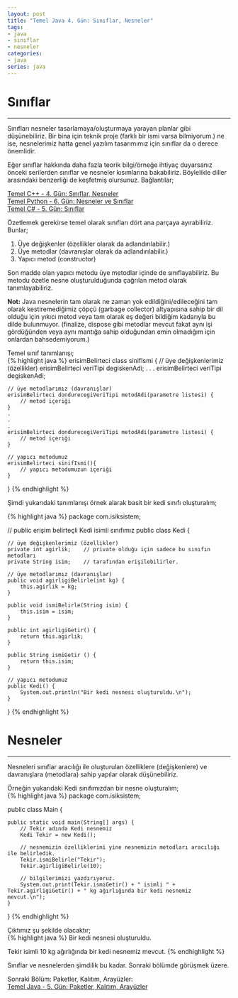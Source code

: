 ```yaml
---
layout: post
title: "Temel Java 4. Gün: Sınıflar, Nesneler"
tags:
- java
- sınıflar
- nesneler
categories:
- java
series: java
---
```


# Sınıflar
------------

Sınıfları nesneler tasarlamaya/oluşturmaya yarayan planlar gibi düşünebiliriz.
Bir bina için teknik proje (farklı bir ismi varsa bilmiyorum.) ne ise, nesnelerimiz hatta genel yazılım tasarımımız için sınıflar da o derece önemlidir.  

Eğer sınıflar hakkında daha fazla teorik bilgi/örneğe ihtiyaç duyarsanız önceki serilerden sınıflar ve nesneler kısımlarına bakabiliriz.
Böylelikle diller arasındaki benzerliği de keşfetmiş olursunuz. Bağlantılar;  

[Temel C++ - 4. Gün: Sınıflar, Nesneler][1]  
[Temel Python - 6. Gün: Nesneler ve Sınıflar][2]  
[Temel C# - 5. Gün: Sınıflar][3]  

Özetlemek gerekirse temel olarak sınıfları dört ana parçaya ayırabiliriz. Bunlar;  

1. Üye değişkenler (özellikler olarak da adlandırılabilir.)
2. Üye metodlar (davranışlar olarak da adlandırılabilir.)
3. Yapıcı metod (constructor)

Son madde olan yapıcı metodu üye metodlar içinde de sınıflayabiliriz.
Bu metodu özetle nesne oluşturulduğunda çağrılan metod olarak tanımlayabiliriz.  

**Not:** Java nesnelerin tam olarak ne zaman yok edildiğini/edileceğini tam olarak kestiremediğimiz çöpçü (garbage collector) altyapısına sahip bir dil olduğu için yıkıcı metod veya tam olarak eş değeri bildiğim kadarıyla bu dilde bulunmuyor.
(finalize, dispose gibi metodlar mevcut fakat aynı işi gördüğünden veya aynı mantığa sahip olduğundan emin olmadığım için onlardan bahsedemiyorum.)

Temel sınıf tanımlanışı;  
{% highlight java %}
erisimBelirteci class sinifIsmi {
    // üye değişkenlerimiz (özellikler)
    erisimBelirteci veriTipi degiskenAdi;
    .
    .
    .
    erisimBelirteci veriTipi degiskenAdi;
    
    // üye metodlarımız (davranışlar)
    erisimBelirteci dondurecegiVeriTipi metodAdi(parametre listesi) {
        // metod içeriği
    }
    .
    .
    .
    erisimBelirteci dondurecegiVeriTipi metodAdi(parametre listesi) {
        // metod içeriği
    }
    
    // yapıcı metodumuz
    erisimBelirteci sinifIsmi(){
        // yapıcı metodumuzun içeriği
    }
}
{% endhighlight %}


Şimdi yukarıdaki tanımlanışı örnek alarak basit bir kedi sınıfı oluşturalım;  

{% highlight java %}
package com.isiksistem;

// public erişim belirteçli Kedi isimli sınıfımız
public class Kedi {

    // üye değişkenlerimiz (özellikler)
    private int agirlik;    // private olduğu için sadece bu sınıfın metodları
    private String isim;    // tarafından erişilebilirler.

    // üye metodlarımız (davranışlar)
    public void agirligiBelirle(int kg) {
        this.agirlik = kg;
    }

    public void ismiBelirle(String isim) {
        this.isim = isim;
    }

    public int agirligiGetir() {
        return this.agirlik;
    }

    public String ismiGetir () {
        return this.isim;
    }

    // yapıcı metodumuz
    public Kedi() {
        System.out.println("Bir kedi nesnesi oluşturuldu.\n");
    }
}
{% endhighlight %}


# Nesneler
------------

Nesneleri sınıflar aracılığı ile oluşturulan özelliklere (değişkenlere) ve davranışlara (metodlara) sahip yapılar olarak düşünebiliriz.  

Örneğin yukarıdaki Kedi sınıfımızdan bir nesne oluşturalım;  
{% highlight java %}
package com.isiksistem;

public class Main {

    public static void main(String[] args) {
        // Tekir adında Kedi nesnemiz
        Kedi Tekir = new Kedi();

        // nesnemizin özelliklerini yine nesnemizin metodları aracılığı ile belirledik.
        Tekir.ismiBelirle("Tekir");
        Tekir.agirligiBelirle(10);

        // bilgilerimizi yazdırıyoruz.
        System.out.print(Tekir.ismiGetir() + " isimli " + Tekir.agirligiGetir() + " kg ağırlığında bir kedi nesnemiz mevcut.\n");
    }
}
{% endhighlight %}

Çıktımız şu şekilde olacaktır;  
{% highlight java %}
Bir kedi nesnesi oluşturuldu.

Tekir isimli 10 kg ağırlığında bir kedi nesnemiz mevcut.
{% endhighlight %}

Sınıflar ve nesnelerden şimdilik bu kadar. Sonraki bölümde görüşmek üzere.  

Sonraki Bölüm: Paketler, Kalıtım, Arayüzler:  
[Temel Java - 5. Gün: Paketler, Kalıtım, Arayüzler][4]  


[1]: /temel-cpp-dorduncu-gun-siniflar-nesneler/
[2]: /temel-python-altinci-gun-nesneler-ve-siniflar/
[3]: /temel-csharp-besinci-gun-siniflar/
[4]: /temel-java-besinci-gun-paketler-kalitim-arayuzler/